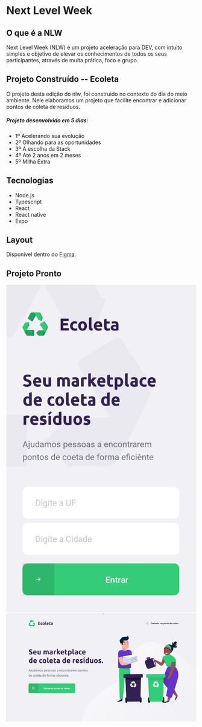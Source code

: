 # Next Level Week

## O que é a NLW

Next Level Week (NLW) é um projeto aceleração para DEV, com intuito simples e objetivo de elevar os conhecimentos de todos os seus participantes, através de muita prática, foco e grupo. 

## Projeto Construído -- Ecoleta
O projeto desta edição do nlw, foi construido no contexto do dia do meio ambiente. Nele elaboramos um projeto que facilite encontrar e adicionar pontos de coleta de resíduos. 

##### Projeto desenvolvido em 5 dias:

* 1º Acelerando sua evolução
* 2º Olhando para as oportunidades
* 3º A escolha da Stack
* 4º Até 2 anos em 2 meses
* 5º Milha Extra

## Tecnologias
* Node.js
* Typescript
* React
* React native
* Expo

## Layout
Disponível dentro do [Figma](https://www.figma.com/file/1SxgOMojOB2zYT0Mdk28lB/Ecoleta?node-id=136%3A546).


## Projeto Pronto
![Interface Mobile](/img/f1.jpeg?raw=true "Mobile")
![Interface Web](/img/f2.jpeg?raw=true "Web")





